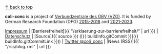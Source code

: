 [↑ back to top](#top)

**coli-conc** is a project of [Verbundzentrale des GBV (VZG)](https://www.gbv.de/). It is funded by German Research Foundation (DFG) [2015-2019](https://gepris.dfg.de/gepris/projekt/276843344) and [2021-2023](https://gepris.dfg.de/gepris/projekt/455051200).

[Impressum](https://www.gbv.de/impressum)
| [Barrierefreiheit]({{ "/erklaerung-zur-barrierefreiheit/" | url }})
| [Datenschutz](https://www.gbv.de/datenschutz)
| [Source]({{ source }}) ([{{ buildInfo.gitCommit }}]({{ buildInfo.gitCommitLink }}))
| [Twitter @coli_conc](https://twitter.com/coli_conc)
| [News (RSS)]({{ "/rss/blog.xml" | url }})
